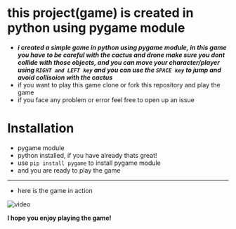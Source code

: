 # this project(game) is created in python using pygame module

- ***i created a simple game in python using pygame module,
in this game you have to be careful with the cactus and drone make sure you dont collide with those objects,
and you can move your character/player using `RIGHT and LEFT key` and you can use the `SPACE key` to jump and avoid collisoion with the cactus***
- if you want to play this game clone or fork this repository and play the game 
- if you face any problem or error feel free to open up an issue
# Installation 
- pygame module
- python installed, if you have already thats great!
- use `pip install pygame` to install pygame module
- and you are ready to play the game
<hr>

- here is the game in action

![video](https://user-images.githubusercontent.com/87265691/186472619-f0012433-5672-4d14-8424-8e8f6b64f89b.gif)


**I hope you enjoy playing the game!**
